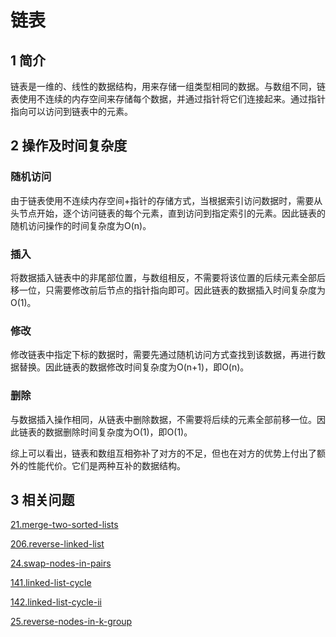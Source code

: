 # 链表

## 1 简介

链表是一维的、线性的数据结构，用来存储一组类型相同的数据。与数组不同，链表使用不连续的内存空间来存储每个数据，并通过指针将它们连接起来。通过指针指向可以访问到链表中的元素。

## 2 操作及时间复杂度

### 随机访问

由于链表使用不连续内存空间+指针的存储方式，当根据索引访问数据时，需要从头节点开始，逐个访问链表的每个元素，直到访问到指定索引的元素。因此链表的随机访问操作的时间复杂度为O(n)。

### 插入

将数据插入链表中的非尾部位置，与数组相反，不需要将该位置的后续元素全部后移一位，只需要修改前后节点的指针指向即可。因此链表的数据插入时间复杂度为O(1)。

### 修改

修改链表中指定下标的数据时，需要先通过随机访问方式查找到该数据，再进行数据替换。因此链表的数据修改时间复杂度为O(n+1)，即O(n)。

### 删除

与数据插入操作相同，从链表中删除数据，不需要将后续的元素全部前移一位。因此链表的数据删除时间复杂度为O(1)，即O(1)。

综上可以看出，链表和数组互相弥补了对方的不足，但也在对方的优势上付出了额外的性能代价。它们是两种互补的数据结构。

## 3 相关问题

[21.merge-two-sorted-lists](../leetcode/0021-merge-two-sorted-lists.md)

[206.reverse-linked-list](../leetcode/0206-reverse-linked-list.md)

[24.swap-nodes-in-pairs](../leetcode/0024-swap-nodes-in-pairs.md)

[141.linked-list-cycle](../leetcode/0141-linked-list-cycle.md)

[142.linked-list-cycle-ii](../leetcode/0142-linked-list-cycle-ii.md)

 [25.reverse-nodes-in-k-group](../leetcode/0025-reverse-nodes-in-k-group.md)